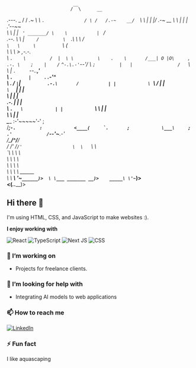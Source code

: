                              __           
                            /  \      __  
.---.                  _   /   /   _.~  \ 
\    `.               / \ /   /.-~    __/ 
 `\    \              |  |   |/    .-~ __ 
   \    \             |  |   |   .'--~~  \
    \    \            |  |   `  ' _______/
     \    \           |  `        /       
 .--. \    \          |    `     /        
 \   `.\    \          \        /         
  `\   \     \          `\     (          
    \   \     \           > ,-.-.         
     \   `.    \         /  |  \ \        
      \    .    \       /___| O |O\     , 
   .-. \    ;    |    /`    `^-.\.-'`--'/ 
   \  `;         |   |                 /  
    `\  \        |   `.     `--..____,'   
      \  `.      |     `._     _.-'^      
       \   .     /         `|`|`          
     .-.\       /           | |           
     \  `\     /            | |           
      `\  `   |             | |           
        \     |             | |           
       .-.    |             | |           
       \  `.   \            | |           
        `\      \           | |           
          \      \          | |           
           \_____ :-'~~~~~'-' ;           
           /____;``-.         :           
          <____(     `.       ;           
            \___\     ;     .'            
               /``--'~___.-'              
              /\___/^/__/                 
             /   /' /`/'                  
             \  \   `\ \                  
              `\ \    \ \                 
                \ \    \ \                
                 \ \    \ \               
                  \ \    \ \     ______   
                   \ \ ___\ \'~``______)> 
                    \ \___ _______ __)>   
                _____\ \'~``______)>      
              <(_______.._______)>        
 
## Hi there 👋

I'm using HTML, CSS, and JavaScript to make websites :). 

**I enjoy working with**

<div display="flex">
  <img src="https://img.shields.io/badge/react-%2320232a.svg?style=for-the-badge&logo=react&logoColor=%2361DAFB" alt="React"/>
  <img src="https://img.shields.io/badge/typescript-%23007ACC.svg?style=for-the-badge&logo=typescript&logoColor=white" alt="TypeScript"/>
  <img src="https://img.shields.io/badge/Next-black?style=for-the-badge&logo=next.js&logoColor=white" alt="Next JS"/>
  <img src="https://img.shields.io/badge/css3-%231572B6.svg?style=for-the-badge&logo=css3&logoColor=white" alt="CSS"/>
</div>

### 🔭 I’m working on

- Projects for freelance clients.

### 🤔 I’m looking for help with

- Integrating AI models to web applications

### 📫 How to reach me

<div display="flex">
  <a href="https://www.linkedin.com/in/luis-magana-magana/">
    <img src="https://img.shields.io/badge/linkedin-%230077B5.svg?style=for-the-badge&logo=linkedin&logoColor=white" alt="LinkedIn"/>
  </a>
</div>

### ⚡ Fun fact

I like aquascaping 
